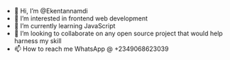 - 👋 Hi, I’m @Ekentannamdi
- 👀 I’m interested in frontend web development
- 🌱 I’m currently learning JavaScript
- 💞️ I’m looking to collaborate on any open source project that would help harness my skill
- 📫 How to reach me WhatsApp @ +2349068623039

<!---
Ekentannamdi/Ekentannamdi is a ✨ special ✨ repository because its `README.md` (this file) appears on your GitHub profile.
You can click the Preview link to take a look at your changes.
--->
